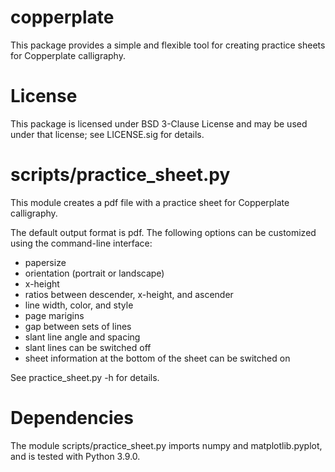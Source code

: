 # copperplate

This package provides a simple and flexible tool for creating practice sheets
for Copperplate calligraphy.

# License

This package is licensed under BSD 3-Clause License and may be used under that
license; see LICENSE.sig for details.

# scripts/practice_sheet.py
This module creates a pdf file with a practice sheet for Copperplate
calligraphy.

The default output format is pdf. The following options can be customized
using the command-line interface:
  * papersize
  * orientation (portrait or landscape)
  * x-height
  * ratios between descender, x-height, and ascender
  * line width, color, and style
  * page marigins
  * gap between sets of lines
  * slant line angle and spacing
  * slant lines can be switched off
  * sheet information at the bottom of the sheet can be switched on

See practice_sheet.py -h for details.

# Dependencies
The module scripts/practice_sheet.py imports numpy and matplotlib.pyplot, and
is tested with Python 3.9.0.
